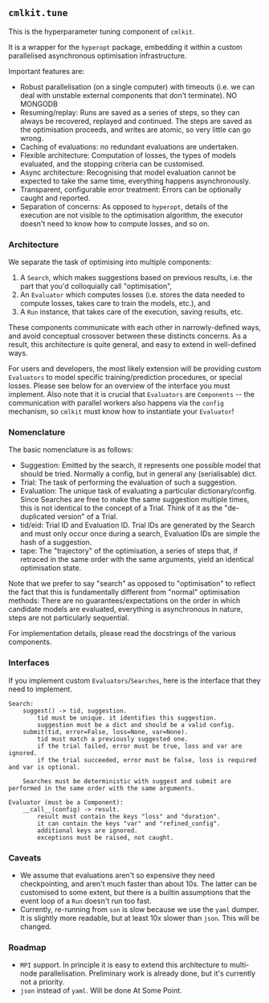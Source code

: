 ## `cmlkit.tune`

This is the hyperparameter tuning component of `cmlkit`.

It is a wrapper for the `hyperopt` package, embedding it within a custom parallelised asynchronous optimisation infrastructure. 

Important features are:

- Robust parallelisation (on a single computer) with timeouts (i.e. we can
  deal with unstable external components that don't terminate). NO MONGODB
- Resuming/replay: Runs are saved as a series of steps, so they can always be recovered, replayed and continued. The steps are saved as the optimisation proceeds, and writes are atomic, so very little can go wrong.
- Caching of evaluations: no redundant evaluations are undertaken.
- Flexible architecture: Computation of losses, the types of models evaluated, and the stopping criteria can be customised.
- Async architecture: Recognising that model evaluation cannot be expected to take the same time, everything happens asynchronously.
- Transparent, configurable error treatment: Errors can be optionally caught and reported.
- Separation of concerns: As opposed to `hyperopt`, details of the execution are not visible to the optimisation algorithm, the executor doesn't need to know how to compute losses, and so on.

### Architecture

We separate the task of optimising into multiple components:

1. A `Search`, which makes suggestions based on previous results, i.e. the part that you'd colloquially call "optimisation",
2. An `Evaluator` which computes losses (i.e. stores the data needed to compute losses, takes care to train the models, etc.), and
3. A `Run` instance, that takes care of the execution, saving results, etc.

These components communicate with each other in narrowly-defined ways, and avoid conceptual crossover between these distincts concerns. As a result, this architecture is quite general, and easy to extend in well-defined ways.

For users and developers, the most likely extension will be providing custom `Evaluators` to model specific training/prediction procedures, or special losses. Please see below for an overview of the interface you must implement. Also note that it is crucial that `Evaluators` are `Components` -- the communication with parallel workers also happens via the `config` mechanism, so `cmlkit` must know how to instantiate your `Evaluator`!

### Nomenclature

The basic nomenclature is as follows:

- Suggestion: Emitted by the search, it represents one possible model that should be tried. Normally a config, but in general any (serialisable) dict.
- Trial: The task of performing the evaluation of such a suggestion.
- Evaluation: The unique task of evaluating a particular dictionary/config. Since Searches are free to make the same suggestion multiple times, this is not identical to the concept of a Trial. Think of it as the "de-duplicated version" of a Trial.
- tid/eid: Trial ID and Evaluation ID. Trial IDs are generated by the Search and must only occur once during a search, Evaluation IDs are simple the hash of a suggestion.
- tape: The "trajectory" of the optimisation, a series of steps that, if retraced in the same order with the same arguments, yield an identical optimisation state.

Note that we prefer to say "search" as opposed to "optimisation" to reflect the fact that this is fundamentally different from "normal" optimisation methods: There are no guarantees/expectations on the order in which candidate models are evaluated, everything is asynchronous in nature, steps are not particularly sequential.

For implementation details, please read the docstrings of the various components.

### Interfaces

If you implement custom `Evaluators`/`Searches`, here is the interface
that they need to implement.

```
Search:
    suggest() -> tid, suggestion.
        tid must be unique. it identifies this suggestion.
        suggestion must be a dict and should be a valid config.
    submit(tid, error=False, loss=None, var=None).
        tid must match a previously suggested one.
        if the trial failed, error must be true, loss and var are ignored.
        if the trial succeeded, error must be false, loss is required and var is optional.

    Searches must be deterministic with suggest and submit are performed in the same order with the same arguments.

Evaluator (must be a Component):
    __call__(config) -> result.
        result must contain the keys "loss" and "duration".
        it can contain the keys "var" and "refined_config".
        additional keys are ignored.
        exceptions must be raised, not caught.

```

### Caveats

- We assume that evaluations aren't so expensive they need checkpointing, and aren't much faster than about 10s. The latter can be customised to some extent, but there is a builtin assumptions that the event loop of a `Run` doesn't run too fast.
- Currently, re-running from `son` is slow because we use the `yaml` dumper. It is slightly more readable, but at least 10x slower than `json`. This will be changed.

### Roadmap

- `MPI` support. In principle it is easy to extend this architecture to multi-node parallelisation. Preliminary work is already done, but it's currently not a priority.
- `json` instead of `yaml`. Will be done At Some Point.



